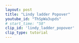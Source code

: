 ```yaml
---
layout: post
title: "Lindy ladder Popover"
youtube_id: "ThSpWa3upds"
# start_time: "58"
clip_id: 'lindy_ladder_popover'
clip_type: tutorial
---
```

